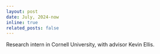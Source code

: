 ```yaml
---
layout: post
date: July, 2024-now
inline: true
related_posts: false
---
```


Research intern in Cornell University, with advisor Kevin Ellis.
